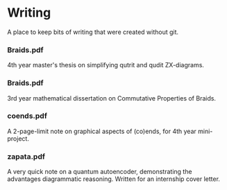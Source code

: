 # Writing

A place to keep bits of writing that were created without git.

### Braids.pdf

4th year master's thesis on simplifying qutrit and qudit ZX-diagrams.

### Braids.pdf

3rd year mathematical dissertation on Commutative Properties of Braids.

### coends.pdf

A 2-page-limit note on graphical aspects of (co)ends, for 4th year mini-project.

### zapata.pdf

A very quick note on a quantum autoencoder, demonstrating the advantages diagrammatic reasoning. Written for an internship cover letter.
